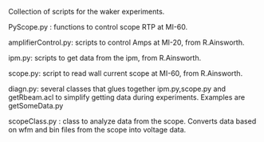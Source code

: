 Collection of scripts for the waker experiments. 

PyScope.py : functions to control scope RTP at MI-60. 

amplifierControl.py: scripts to control Amps at MI-20, from R.Ainsworth.

ipm.py: scripts to get data from the ipm, from R.Ainsworth.

scope.py: script to read wall current scope at MI-60, from R.Ainsworth.

diagn.py: several classes that glues together ipm.py,scope.py and getRbeam.acl to simplify getting data during experiments. Examples are getSomeData.py

scopeClass.py : class to analyze data from the scope. Converts data based on wfm and bin files from the scope into voltage data. 

